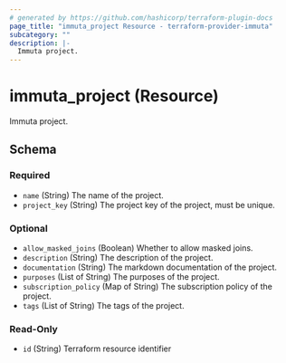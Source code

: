 ```yaml
---
# generated by https://github.com/hashicorp/terraform-plugin-docs
page_title: "immuta_project Resource - terraform-provider-immuta"
subcategory: ""
description: |-
  Immuta project.
---
```


# immuta_project (Resource)

Immuta project.



<!-- schema generated by tfplugindocs -->
## Schema

### Required

- `name` (String) The name of the project.
- `project_key` (String) The project key of the project, must be unique.

### Optional

- `allow_masked_joins` (Boolean) Whether to allow masked joins.
- `description` (String) The description of the project.
- `documentation` (String) The markdown documentation of the project.
- `purposes` (List of String) The purposes of the project.
- `subscription_policy` (Map of String) The subscription policy of the project.
- `tags` (List of String) The tags of the project.

### Read-Only

- `id` (String) Terraform resource identifier

